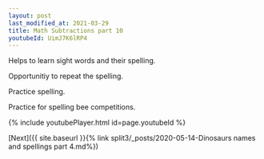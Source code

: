 ```yaml
---
layout: post
last_modified_at: 2021-03-29
title: Math Subtractions part 10
youtubeId: UimJ7K6lRP4
---
```

 
 
Helps to learn sight words and their spelling.

Opportunitiy to repeat the spelling. 

Practice spelling. 
 
Practice for spelling bee competitions. 
 
{% include youtubePlayer.html id=page.youtubeId %}
 
 

[Next]({{ site.baseurl }}{% link  split3/_posts/2020-05-14-Dinosaurs names and spellings part 4.md%})
 
